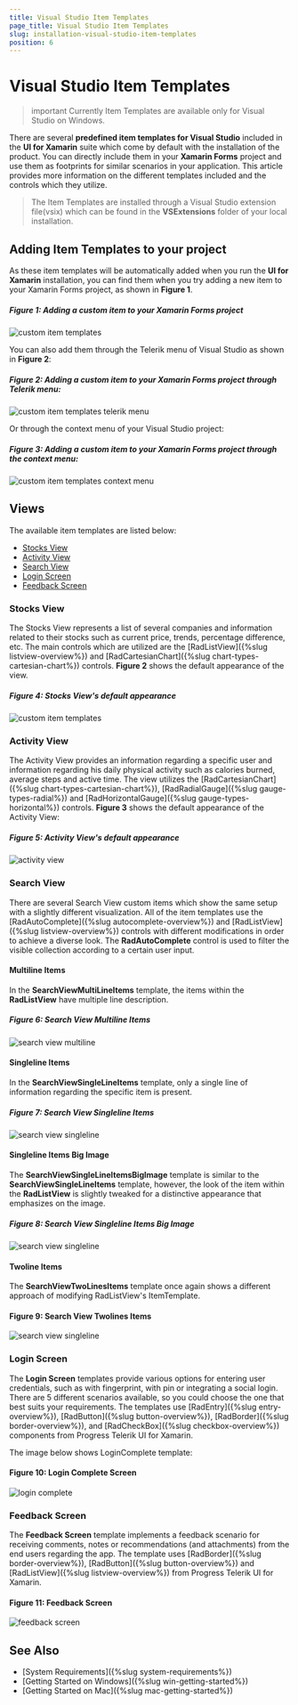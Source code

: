 ```yaml
---
title: Visual Studio Item Templates
page_title: Visual Studio Item Templates
slug: installation-visual-studio-item-templates
position: 6
---
```


# Visual Studio Item Templates

>important Currently Item Templates are available only for Visual Studio on Windows.

There are several **predefined item templates for Visual Studio** included in the **UI for Xamarin** suite which come by default with the installation of the product. You can directly include them in your **Xamarin Forms** project and use them as footprints for similar scenarios in your application. This article provides more information on the different templates included and the controls which they utilize.

> The Item Templates are installed through a Visual Studio extension file(vsix) which can be found in the **VSExtensions** folder of your local installation. 

## Adding Item Templates to your project

As these item templates will be automatically added when you run the **UI for Xamarin** installation, you can find them when you try adding a new item to your Xamarin Forms project, as shown in **Figure 1**.

##### Figure 1: Adding a custom item to your Xamarin Forms project

![custom item templates](images/item-templates/custom-item-templates-highlight.png) 

You can also add them through the Telerik menu of Visual Studio as shown in **Figure 2**:

##### Figure 2: Adding a custom item to your Xamarin Forms project through Telerik menu:

![custom item templates telerik menu](images/item-templates/item-templates-telerik-menu.png) 

Or through the context menu of your Visual Studio project:

##### Figure 3: Adding a custom item to your Xamarin Forms project through the context menu:
![custom item templates context menu](images/item-templates/item-templates-context-menu.png) 

## Views

The available item templates are listed below:

* [Stocks View](#stocks-view)
* [Activity View](#activity-view)
* [Search View](#search-view)
* [Login Screen](#login-screen)
* [Feedback Screen](#feedback-screen)

### Stocks View

The Stocks View represents a list of several companies and information related to their stocks such as current price, trends, percentage difference, etc. The main controls which are utilized are the [RadListView]({%slug listview-overview%}) and [RadCartesianChart]({%slug chart-types-cartesian-chart%}) controls. **Figure 2** shows the default appearance of the view.

##### Figure 4: Stocks View's default appearance
![custom item templates](images/item-templates/stocks-view-canvas.png) 
  
### Activity View

The Activity View provides an information regarding a specific user and information regarding his daily physical activity such as calories burned, average steps and active time. The view utilizes the [RadCartesianChart]({%slug chart-types-cartesian-chart%}), [RadRadialGauge]({%slug gauge-types-radial%}) and [RadHorizontalGauge]({%slug gauge-types-horizontal%}) controls. **Figure 3** shows the default appearance of the Activity View:

##### Figure 5: Activity View's default appearance
![activity view](images/item-templates/activitiy-view-canvas.png) 

### Search View

There are several Search View custom items which show the same setup with a slightly different visualization. All of the item templates use the [RadAutoComplete]({%slug autocomplete-overview%}) and [RadListView]({%slug listview-overview%}) controls with different modifications in order to achieve a diverse look. The **RadAutoComplete** control is used to filter the visible collection according to a certain user input.

#### Multiline Items

In the **SearchViewMultiLineItems** template, the items within the **RadListView** have multiple line description.

##### Figure 6: Search View Multiline Items 
![search view multiline](images/item-templates/search-view-multiline.png) 

#### Singleline Items

In the **SearchViewSingleLineItems** template, only a single line of information regarding the specific item is present.

##### Figure 7: Search View Singleline Items 
![search view singleline](images/item-templates/search-view-singleline.png) 

#### Singleline Items Big Image

The **SearchViewSingleLineItemsBigImage** template is similar to the **SearchViewSingleLineItems** template, however, the look of the item within the **RadListView** is slightly tweaked for a distinctive appearance that emphasizes on the image.

##### Figure 8: Search View Singleline Items Big Image 
![search view singleline](images/item-templates/search-view-singlelineimage.png) 

#### Twoline Items

The **SearchViewTwoLinesItems** template once again shows a different approach of modifying RadListView's ItemTemplate.

#### Figure 9: Search View Twolines Items 
![search view singleline](images/item-templates/search-view-twoline.png) 

### Login Screen

The **Login Screen** templates provide various options for entering user credentials, such as with fingerprint, with pin or integrating a social login. There are 5 different scenarios available, so you could choose the one that best suits your requirements. The templates use [RadEntry]({%slug entry-overview%}), [RadButton]({%slug button-overview%}), [RadBorder]({%slug border-overview%}), and [RadCheckBox]({%slug checkbox-overview%}) components from Progress Telerik UI for Xamarin.

The image below shows LoginComplete template:

#### Figure 10: Login Complete Screen
![login complete](images/item-templates/item-template-login.png) 

### Feedback Screen

The **Feedback Screen** template implements a feedback scenario for receiving comments, notes or recommendations (and attachments) from the end users regarding the app. The template uses [RadBorder]({%slug border-overview%}), [RadButton]({%slug button-overview%}) and [RadListView]({%slug listview-overview%}) from Progress Telerik UI for Xamarin.

#### Figure 11: Feedback Screen
![feedback screen](images/item-templates/item-template-feedback.png) 


## See Also

- [System Requirements]({%slug system-requirements%})
- [Getting Started on Windows]({%slug win-getting-started%})
- [Getting Started on Mac]({%slug mac-getting-started%})